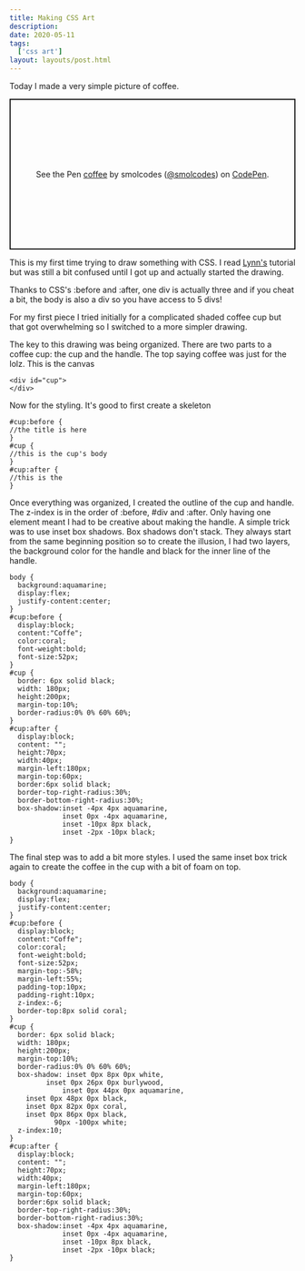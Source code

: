 ```yaml
---
title: Making CSS Art
description: 
date: 2020-05-11
tags:
  ['css art']
layout: layouts/post.html
---
```


Today I made a very simple picture of coffee.

<p class="codepen" data-height="265" data-theme-id="light" data-default-tab="css,result" data-user="smolcodes" data-slug-hash="rNOKMwM" style="height: 265px; box-sizing: border-box; display: flex; align-items: center; justify-content: center; border: 2px solid; margin: 1em 0; padding: 1em;" data-pen-title="coffee">
  <span>See the Pen <a href="https://codepen.io/smolcodes/pen/rNOKMwM">
  coffee</a> by smolcodes (<a href="https://codepen.io/smolcodes">@smolcodes</a>)
  on <a href="https://codepen.io">CodePen</a>.</span>
</p>
<script async src="https://static.codepen.io/assets/embed/ei.js"></script>

This is my first time trying to draw something with CSS. I read [Lynn's](https://hacks.mozilla.org/2014/09/single-div-drawings-with-css/) tutorial but was still a bit confused until I got up and actually started the drawing.

Thanks to CSS's :before and :after, one div is actually three and if you cheat a bit, the body is also a div so you have access to 5 divs!

For my first piece I tried initially for a complicated shaded coffee cup but that got overwhelming so I switched to a more simpler drawing. 

The key to this drawing was being organized. There are two parts to a coffee cup: the cup and the handle. The top saying coffee was just for the lolz. This is the canvas

```
<div id="cup">
</div>
```

Now for the styling. It's good to first create a skeleton 

```
#cup:before {
//the title is here
}
#cup {
//this is the cup's body
}
#cup:after {
//this is the 
}
```

Once everything was organized, I created the outline of the cup and handle. The z-index is in the order of :before, #div and :after. Only having one element meant I had to be creative about making the handle. A simple trick was to use inset box shadows. Box shadows don't stack. They always start from the same beginning position so to create the illusion, I had two layers, the background color for the handle and black for the inner line of the handle.

```
body {
  background:aquamarine;
  display:flex;
  justify-content:center;
}
#cup:before {
  display:block;
  content:"Coffe";
  color:coral;
  font-weight:bold;
  font-size:52px;
}
#cup {
  border: 6px solid black;
  width: 180px;
  height:200px; 
  margin-top:10%;
  border-radius:0% 0% 60% 60%;
}
#cup:after {
  display:block;
  content: "";
  height:70px;
  width:40px;
  margin-left:180px;
  margin-top:60px;
  border:6px solid black;
  border-top-right-radius:30%;
  border-bottom-right-radius:30%;
  box-shadow:inset -4px 4px aquamarine,
             inset 0px -4px aquamarine,
             inset -10px 8px black,
             inset -2px -10px black;
}
```

The final step was to add a bit more styles. I used the same inset box trick again to create the coffee in the cup with a bit of foam on top.

```
body {
  background:aquamarine;
  display:flex;
  justify-content:center;
}
#cup:before {
  display:block;
  content:"Coffe";
  color:coral;
  font-weight:bold;
  font-size:52px;
  margin-top:-58%;
  margin-left:55%;
  padding-top:10px;
  padding-right:10px;
  z-index:-6;
  border-top:8px solid coral;
}
#cup {
  border: 6px solid black;
  width: 180px;
  height:200px; 
  margin-top:10%;
  border-radius:0% 0% 60% 60%;
  box-shadow: inset 0px 8px 0px white,
         inset 0px 26px 0px burlywood,
             inset 0px 44px 0px aquamarine,
    inset 0px 48px 0px black,
    inset 0px 82px 0px coral,
    inset 0px 86px 0px black,
           90px -100px white;
  z-index:10;
}
#cup:after {
  display:block;
  content: "";
  height:70px;
  width:40px;
  margin-left:180px;
  margin-top:60px;
  border:6px solid black;
  border-top-right-radius:30%;
  border-bottom-right-radius:30%;
  box-shadow:inset -4px 4px aquamarine,
             inset 0px -4px aquamarine,
             inset -10px 8px black,
             inset -2px -10px black;
}
```







​    